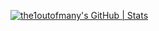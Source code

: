 [![the1outofmany's GitHub | Stats](https://stats.quine.sh/the1outofmany/github?theme=dark)](https://quine.sh?utm_source=widgets&utm_campaign=the1outofmany)
